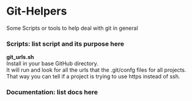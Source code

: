 # Git-Helpers
Some Scripts or tools to help deal with git in general

### Scripts: list script and its purpose here
<B>git_urls.sh</B><br>
  Install in your base GitHub directory.<br>
  It will run and look for all the urls that the .git/confg files for all projects.<br>
  That way you can tell if a project is trying to use https instead of ssh.<br>
  
### Documentation: list docs here

